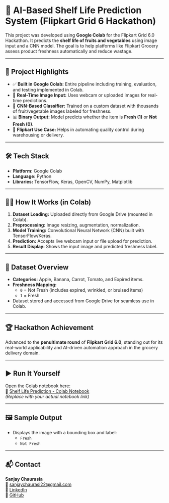 # 🥦 AI-Based Shelf Life Prediction System (Flipkart Grid 6 Hackathon)

This project was developed using **Google Colab** for the Flipkart Grid 6.0 Hackathon. It predicts the **shelf life of fruits and vegetables** using image input and a CNN model. The goal is to help platforms like Flipkart Grocery assess product freshness automatically and reduce wastage.

---

## 🚀 Project Highlights

- ✅ **Built in Google Colab:** Entire pipeline including training, evaluation, and testing implemented in Colab.
- 📸 **Real-Time Image Input:** Uses webcam or uploaded images for real-time predictions.
- 🧠 **CNN-Based Classifier:** Trained on a custom dataset with thousands of fruit/vegetable images labeled for freshness.
- 📊 **Binary Output:** Model predicts whether the item is **Fresh (1)** or **Not Fresh (0)**.
- 🛒 **Flipkart Use Case:** Helps in automating quality control during warehousing or delivery.

---

## 🛠️ Tech Stack

- **Platform:** Google Colab
- **Language:** Python
- **Libraries:** TensorFlow, Keras, OpenCV, NumPy, Matplotlib

---

## 🧑‍💻 How It Works (in Colab)

1. **Dataset Loading:** Uploaded directly from Google Drive (mounted in Colab).
2. **Preprocessing:** Image resizing, augmentation, normalization.
3. **Model Training:** Convolutional Neural Network (CNN) built with TensorFlow/Keras.
4. **Prediction:** Accepts live webcam input or file upload for prediction.
5. **Result Display:** Shows the input image and predicted freshness label.

---

## 📁 Dataset Overview

- **Categories:** Apple, Banana, Carrot, Tomato, and Expired items.
- **Freshness Mapping:**  
  - `0` = Not Fresh (includes expired, wrinkled, or bruised items)  
  - `1` = Fresh  
- Dataset stored and accessed from Google Drive for seamless use in Colab.

---

## 🏆 Hackathon Achievement

Advanced to the **penultimate round** of **Flipkart Grid 6.0**, standing out for its real-world applicability and AI-driven automation approach in the grocery delivery domain.

---

## ▶️ Run It Yourself

Open the Colab notebook here:  
📎 [Shelf Life Prediction - Colab Notebook](https://colab.research.google.com/drive/your-notebook-id)  
*(Replace with your actual notebook link)*

---

## 🖼️ Sample Output

- Displays the image with a bounding box and label:
  - `Fresh`
  - `Not Fresh`

---

## 📬 Contact

**Sanjay Chaurasia**  
📧 sanjaychaurasi22@gmail.com  
🔗 [LinkedIn](https://linkedin.com/in/sanjay-chaurasia-822001256)  
🐙 [GitHub](https://github.com/Sanjaychaurasia04)


